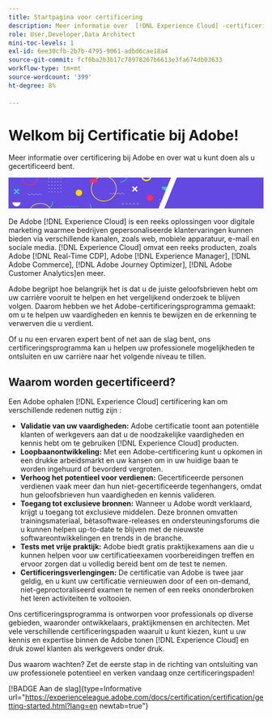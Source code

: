 ```yaml
---
title: Startpagina voor certificering
description: Meer informatie over  [!DNL Experience Cloud] -certificering bij Adobe. Ontdek wat certificeren voor u kan doen.
role: User,Developer,Data Architect
mini-toc-levels: 1
exl-id: 6ee30cfb-2b7b-4795-9061-adbd6cae18a4
source-git-commit: fcf0ba2b3b17c78978267b6613e3fa674db03633
workflow-type: tm+mt
source-wordcount: '399'
ht-degree: 8%

---
```


# Welkom bij Certificatie bij Adobe!

Meer informatie over certificering bij Adobe en over wat u kunt doen als u gecertificeerd bent.

![Banner](/help/certifications/assets/home_banner_smallwide.png)

De Adobe [!DNL Experience Cloud] is een reeks oplossingen voor digitale marketing waarmee bedrijven gepersonaliseerde klantervaringen kunnen bieden via verschillende kanalen, zoals web, mobiele apparatuur, e-mail en sociale media. [!DNL Experience Cloud] omvat een reeks producten, zoals Adobe [!DNL Real-Time CDP], Adobe [!DNL Experience Manager], [!DNL Adobe Commerce], [!DNL Adobe Journey Optimizer], [!DNL Adobe Customer Analytics]en meer.

Adobe begrijpt hoe belangrijk het is dat u de juiste geloofsbrieven hebt om uw carrière vooruit te helpen en het vergelijkend onderzoek te blijven volgen. Daarom hebben we het Adobe-certificeringsprogramma gemaakt: om u te helpen uw vaardigheden en kennis te bewijzen en de erkenning te verwerven die u verdient.

Of u nu een ervaren expert bent of net aan de slag bent, ons certificeringsprogramma kan u helpen uw professionele mogelijkheden te ontsluiten en uw carrière naar het volgende niveau te tillen.

## Waarom worden gecertificeerd?

Een Adobe ophalen [!DNL Experience Cloud] certificering kan om verschillende redenen nuttig zijn :

* **Validatie van uw vaardigheden:** Adobe certificatie toont aan potentiële klanten of werkgevers aan dat u de noodzakelijke vaardigheden en kennis hebt om te gebruiken [!DNL Experience Cloud] producten.
* **Loopbaanontwikkeling:** Met een Adobe-certificering kunt u opkomen in een drukke arbeidsmarkt en uw kansen om in uw huidige baan te worden ingehuurd of bevorderd vergroten.
* **Verhoog het potentieel voor verdienen:** Gecertificeerde personen verdienen vaak meer dan hun niet-gecertificeerde tegenhangers, omdat hun geloofsbrieven hun vaardigheden en kennis valideren.
* **Toegang tot exclusieve bronnen:** Wanneer u Adobe wordt verklaard, krijgt u toegang tot exclusieve middelen. Deze bronnen omvatten trainingsmateriaal, bètasoftware-releases en ondersteuningsforums die u kunnen helpen up-to-date te blijven met de nieuwste softwareontwikkelingen en trends in de branche.
* **Tests met vrije praktijk:** Adobe biedt gratis praktijkexamens aan die u kunnen helpen voor uw certificatieexamen voorbereidingen treffen en ervoor zorgen dat u volledig bereid bent om de test te nemen.
* **Certificeringsverlengingen:** De certificatie van Adobe is twee jaar geldig, en u kunt uw certificatie vernieuwen door of een on-demand, niet-geproctoraliseerd examen te nemen of een reeks ononderbroken het leren activiteiten te voltooien.

Ons certificeringsprogramma is ontworpen voor professionals op diverse gebieden, waaronder ontwikkelaars, praktijkmensen en architecten. Met vele verschillende certificeringspaden waaruit u kunt kiezen, kunt u uw kennis en expertise binnen de Adobe tonen [!DNL Experience Cloud] en druk zowel klanten als werkgevers onder druk.

Dus waarom wachten? Zet de eerste stap in de richting van ontsluiting van uw professionele potentieel en verken vandaag onze certificeringspaden!

[!BADGE Aan de slag]{type=Informative url="https://experienceleague.adobe.com/docs/certification/certification/getting-started.html?lang=en newtab=true"}
